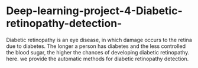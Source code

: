 # Deep-learning-project-4-Diabetic-retinopathy-detection-
Diabetic retinopathy is an eye disease, in which damage occurs to the retina due to diabetes. The longer a person has diabetes and the less controlled the blood sugar, the higher the chances of developing diabetic retinopathy. here. we provide the automatic methods for diabetic retinopathy detection.
